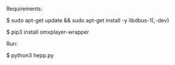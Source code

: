 
Requirements:

$ sudo apt-get update && sudo apt-get install -y libdbus-1{,-dev}

$ pip3 install omxplayer-wrapper


Run:

$ python3 hepp.py
